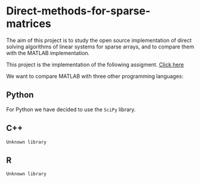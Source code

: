 # Direct-methods-for-sparse-matrices
The aim of this project is to study the open source implementation of direct solving algorithms of linear systems for sparse arrays, and to compare them with the MATLAB implementation. 

This project is the implementation of the following assigment. [Click here](https://github.com/davidepietrasanta/Direct-methods-for-sparse-matrices-/blob/main/MCS-progetto-1.pdf)

We want to compare MATLAB with three other programming languages: 

## Python 
For Python we have decided to use the `SciPy` library.

## C++
`Unknown library`

## R
`Unknown library`
